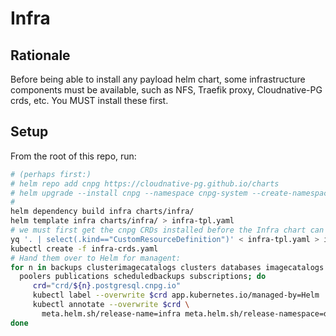 # Infra

## Rationale

Before being able to install any payload helm chart, some infrastructure 
components must be available, such as NFS, Traefik proxy, Cloudnative-PG crds, etc.
You MUST install these first.

## Setup

From the root of this repo, run:

```bash
# (perhaps first:)
# helm repo add cnpg https://cloudnative-pg.github.io/charts
# helm upgrade --install cnpg --namespace cnpg-system --create-namespace cnpg/cloudnative-pg
#
helm dependency build infra charts/infra/
helm template infra charts/infra/ > infra-tpl.yaml
# we must first get the cnpg CRDs installed before the Infra chart can be installed:
yq '. | select(.kind=="CustomResourceDefinition")' < infra-tpl.yaml > infra-crds.yaml
kubectl create -f infra-crds.yaml
# Hand them over to Helm for managent:
for n in backups clusterimagecatalogs clusters databases imagecatalogs \
  poolers publications scheduledbackups subscriptions; do
     crd="crd/${n}.postgresql.cnpg.io"
     kubectl label --overwrite $crd app.kubernetes.io/managed-by=Helm
     kubectl annotate --overwrite $crd \
       meta.helm.sh/release-name=infra meta.helm.sh/release-namespace=default
done
```
